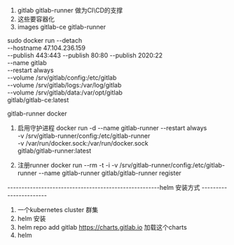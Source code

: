 1. gitlab gitlab-runner 做为CI\CD的支撑
2. 这些要容器化
3. images gitlab-ce gitlab-runner



sudo docker run --detach \
    --hostname 47.104.236.159 \
    --publish 443:443 --publish 80:80 --publish 2020:22 \
    --name gitlab \
    --restart always \
    --volume /srv/gitlab/config:/etc/gitlab \
    --volume /srv/gitlab/logs:/var/log/gitlab \
    --volume /srv/gitlab/data:/var/opt/gitlab \
    gitlab/gitlab-ce:latest


gitlab-runner docker
1. 启用守护进程 
docker run -d --name gitlab-runner --restart always \
  -v /srv/gitlab-runner/config:/etc/gitlab-runner \
  -v /var/run/docker.sock:/var/run/docker.sock \
  gitlab/gitlab-runner:latest

2. 注册runner
    docker run --rm -t -i -v /srv/gitlab-runner/config:/etc/gitlab-runner --name gitlab-runner gitlab/gitlab-runner register










------------------------------------------------------helm 安装方式 -----------------------
1. 一个kubernetes cluster 群集
2. helm 安装
3. helm repo add gitlab https://charts.gitlab.io 加载这个charts
4. helm 